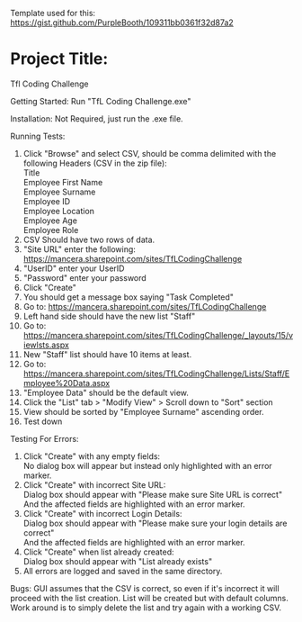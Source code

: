 Template used for this: https://gist.github.com/PurpleBooth/109311bb0361f32d87a2

# Project Title: #
Tfl Coding Challenge

Getting Started:
Run "TfL Coding Challenge.exe"

Installation:
Not Required, just run the .exe file.

Running Tests:
1. Click "Browse" and select CSV, should be comma delimited with the following Headers (CSV in the zip file):<br />
Title<br />
Employee First Name<br />
Employee Surname<br />
Employee ID<br />
Employee Location<br />
Employee Age<br />
Employee Role<br />
2. CSV Should have two rows of data.
3. "Site URL" enter the following: https://mancera.sharepoint.com/sites/TfLCodingChallenge
4. "UserID" enter your UserID
5. "Password" enter your password
6. Click "Create"
7. You should get a message box saying "Task Completed"
8. Go to: https://mancera.sharepoint.com/sites/TfLCodingChallenge
9. Left hand side should have the new list "Staff"
10. Go to: https://mancera.sharepoint.com/sites/TfLCodingChallenge/_layouts/15/viewlsts.aspx
11. New "Staff" list should have 10 items at least.
12. Go to: https://mancera.sharepoint.com/sites/TfLCodingChallenge/Lists/Staff/Employee%20Data.aspx
13. "Employee Data" should be the default view.
14. Click the "List" tab > "Modify View" > Scroll down to "Sort" section
15. View should be sorted by "Employee Surname" ascending order.
16. Test down

Testing For Errors:
1. Click "Create" with any empty fields:<br />
No dialog box will appear but instead only highlighted with an error marker.
2. Click "Create" with incorrect Site URL:<br />
Dialog box should appear with "Please make sure Site URL is correct"<br />
And the affected fields are highlighted with an error marker.<br />
3. Click "Create" with incorrect Login Details:<br />
Dialog box should appear with "Please make sure your login details are correct"<br />
And the affected fields are highlighted with an error marker.<br />
4. Click "Create" when list already created:<br />
Dialog box should appear with "List already exists"<br />
5. All errors are logged and saved in the same directory.<br />

Bugs:
GUI assumes that the CSV is correct, so even if it's incorrect it will proceed with the list creation.
List will be created but with default columns.
Work around is to simply delete the list and try again with a working CSV.


